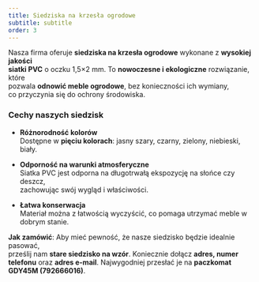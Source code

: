 ```yaml
---
title: Siedziska na krzesła ogrodowe
subtitle: subtitle
order: 3
---
```


Nasza firma oferuje **siedziska na krzesła ogrodowe** wykonane z **wysokiej jakości  
siatki PVC** o oczku 1,5×2 mm. To **nowoczesne i ekologiczne** rozwiązanie, które  
pozwala **odnowić meble ogrodowe**, bez konieczności ich wymiany,  
co przyczynia się do ochrony środowiska.

### Cechy naszych siedzisk

- **Różnorodność kolorów**  
  Dostępne w **pięciu kolorach**: jasny szary, czarny, zielony, niebieski, biały.

- **Odporność na warunki atmosferyczne**  
  Siatka PVC jest odporna na długotrwałą ekspozycję na słońce czy deszcz,  
  zachowując swój wygląd i właściwości.

- **Łatwa konserwacja**  
  Materiał można z łatwością wyczyścić, co pomaga utrzymać meble w dobrym stanie.

**Jak zamówić**: Aby mieć pewność, że nasze siedzisko będzie idealnie pasować,  
prześlij nam **stare siedzisko na wzór**. Koniecznie dołącz **adres, numer  
telefonu** oraz **adres e-mail**. Najwygodniej przesłać je na **paczkomat GDY45M (792666016)**.
